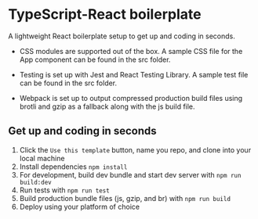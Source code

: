 # TypeScript-React boilerplate


A lightweight React boilerplate setup to get up and coding in seconds.


- CSS modules are supported out of the box. A sample CSS file for the App component can be found in the src folder.

- Testing is set up with Jest and React Testing Library. A sample test file can be found in the src folder.

- Webpack is set up to output compressed production build files using brotli and gzip as a fallback along with the js build file.

## Get up and coding in seconds

1. Click the `Use this template` button, name you repo, and clone into your local machine
1. Install dependencies `npm install`
1. For development, build dev bundle and start dev server with `npm run build:dev`
1. Run tests with `npm run test`
1. Build production bundle files (js, gzip, and br) with `npm run build`
1. Deploy using your platform of choice

